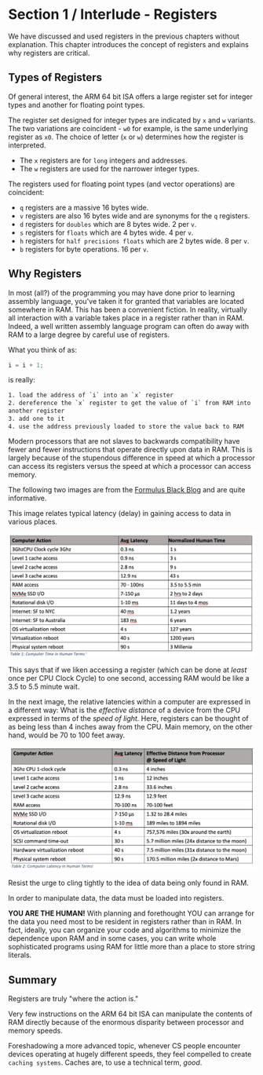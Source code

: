 # Section 1 / Interlude - Registers

We have discussed and used registers in the previous chapters without explanation. This chapter
introduces the concept of registers and explains why registers are critical.

## Types of Registers

Of general interest, the ARM 64 bit ISA offers a large register set for integer types and another
for floating point types.

The register set designed for integer types are indicated by `x` and `w` variants. The two
variations are coincident - `w0` for example, is the same underlying register as `x0`. The
choice of letter (`x` or `w`) determines how the register is interpreted.

* The `x` registers are for `long` integers and addresses.
* The `w` registers are used for the narrower integer types.

The registers used for floating point types (and vector operations) are coincident:

* `q` registers are a massive 16 bytes wide.
* `v` registers are also 16 bytes wide and are synonyms for the `q` registers.
* `d` registers for `doubles` which are 8 bytes wide. 2 per `v`.
* `s` registers for `floats` which are 4 bytes wide. 4 per `v`.
* `h` registers for `half precisions floats` which are 2 bytes wide. 8 per `v`.
* `b` registers for byte operations. 16 per `v`.

## Why Registers

In most (all?) of the programming you may have done prior to learning assembly language, you've taken it for granted that
variables are located somewhere in RAM. This has been a convenient fiction. In reality, virtually all interaction with a
variable takes place in a register rather than in RAM. Indeed, a well written assembly language program can often do away
with RAM to a large degree by careful use of registers.

What you think of as:

```c++
i = i + 1;
```

is really:

```text
1. load the address of `i` into an `x` register
2. dereference the `x` register to get the value of `i` from RAM into another register
3. add one to it
4. use the address previously loaded to store the value back to RAM 
```

Modern processors that are not slaves to backwards compatibility have fewer and fewer instructions that operate directly upon data in RAM. This is largely because of the stupendous difference in speed at which a processor can access its registers versus the speed at which a processor can access memory.

The following two images are from the [Formulus Black Blog](https://formulusblack.com/blog/compute-performance-distance-of-data-as-a-measure-of-latency/) and are quite informative.

This image relates typical latency (delay) in gaining access to data in various places.

![Latency](./latency.png)

This says that if we liken accessing a register (which can be done at *least* once per CPU Clock Cycle) to one second, accessing RAM would be like a 3.5 to 5.5 minute wait.

In the next image, the relative latencies within a computer are expressed in a different way: What is the *effective distance* of a device from the CPU expressed in terms of the *speed of light.* Here, registers can be thought of as being less than 4 inches away from the CPU. Main memory, on the other hand, would be 70 to 100 feet away.

![Latency 2](./latency2.png)

Resist the urge to cling tightly to the idea of data being only found in RAM.

In order to manipulate data, the data must be loaded into registers.

**YOU ARE THE HUMAN!** With planning and forethought YOU can arrange for the data you need most to be resident in registers rather than in RAM. In fact, ideally, you can organize your code and algorithms to minimize the dependence upon RAM and in some cases, you can write whole sophisticated programs using RAM for little more than a place to store string literals.

## Summary

Registers are truly "where the action is."

Very few instructions on the ARM 64 bit ISA can manipulate the contents of RAM directly because of the enormous disparity between processor and memory speeds.

Foreshadowing a more advanced topic, whenever CS people encounter devices operating at hugely different speeds, they feel compelled to create `caching systems`. Caches are, to use a technical term, *good*.
